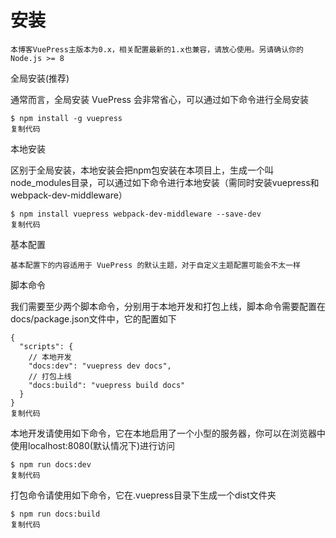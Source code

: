 # 安装

    本博客VuePress主版本为0.x，相关配置最新的1.x也兼容，请放心使用。另请确认你的Node.js >= 8 

全局安装(推荐)

通常而言，全局安装 VuePress 会非常省心，可以通过如下命令进行全局安装

    $ npm install -g vuepress
    复制代码

本地安装

区别于全局安装，本地安装会把npm包安装在本项目上，生成一个叫node_modules目录，可以通过如下命令进行本地安装（需同时安装vuepress和webpack-dev-middleware）

    $ npm install vuepress webpack-dev-middleware --save-dev
    复制代码

基本配置

    基本配置下的内容适用于 VuePress 的默认主题，对于自定义主题配置可能会不太一样 

脚本命令

我们需要至少两个脚本命令，分别用于本地开发和打包上线，脚本命令需要配置在docs/package.json文件中，它的配置如下

    {
      "scripts": {
        // 本地开发
        "docs:dev": "vuepress dev docs",
        // 打包上线
        "docs:build": "vuepress build docs"
      }
    }
    复制代码

本地开发请使用如下命令，它在本地启用了一个小型的服务器，你可以在浏览器中使用localhost:8080(默认情况下)进行访问

    $ npm run docs:dev
    复制代码

打包命令请使用如下命令，它在.vuepress目录下生成一个dist文件夹

    $ npm run docs:build
    复制代码
